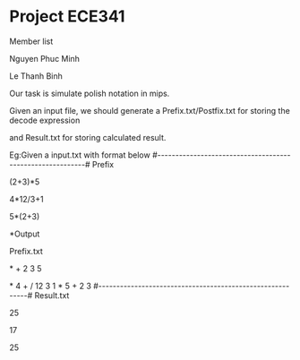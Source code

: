 # Project ECE341

Member list

Nguyen Phuc Minh

Le Thanh Binh

Our task is simulate polish notation in mips.

Given an input file, we should generate a Prefix.txt/Postfix.txt for storing the decode expression

and Result.txt for storing calculated result.

Eg:Given a input.txt with format below
#----------------------------------------------------------#
Prefix

(2+3)*5

4*12/3+1

5*(2+3)

*Output

Prefix.txt 

\* + 2 3 5 

\* 4 + / 12 3 1 
\* 5 + 2 3 
#----------------------------------------------------------#
Result.txt

25

17

25
